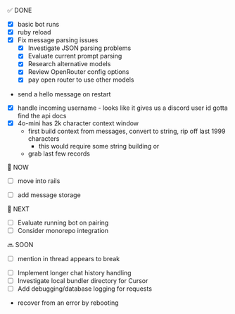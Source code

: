 ✅ DONE
- [x] basic bot runs
- [x] ruby reload
- [x] Fix message parsing issues
  - [x] Investigate JSON parsing problems
  - [x] Evaluate current prompt parsing
  - [x] Research alternative models
  - [x] Review OpenRouter config options
  * [x] pay open router to use other models
* send a hello message on restart
* [x] handle incoming username - looks like it gives us a discord user id
gotta find the api docs
* [x] 4o-mini has 2k character context window
  * first build context from messages, convert to string, rip off last 1999 characters
    * this would require some string building
  or
  * grab last few records

🔄 NOW
* [ ] move into rails

* [ ] add message storage

🎯 NEXT
- [ ] Evaluate running bot on pairing
- [ ] Consider monorepo integration

🔜 SOON
* [ ] mention in thread appears to break
- [ ] Implement longer chat history handling
- [ ] Investigate local bundler directory for Cursor
- [ ] Add debugging/database logging for requests

* recover from an error by rebooting